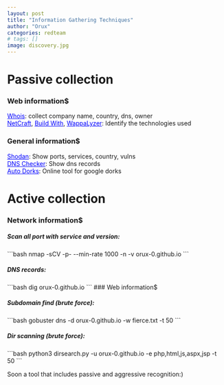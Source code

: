```yaml
---
layout: post
title: "Information Gathering Techniques"
author: "Orux"
categories: redteam
# tags: []
image: discovery.jpg
---
```


# Passive collection
### Web information$
<a href="" style="color: blue"></a>

<a href="https://whois.domaintools.com/" style="color: blue">Whois</a>: collect company name, country, dns, owner  
<a href="https://sitereport.netcraft.com/" style="color: blue">NetCraft</a>, <a href="https://builtwith.com/" style="color: blue">Build With</a>, <a href="https://www.wappalyzer.com/" style="color: blue">WappaLyzer</a>: Identify the technologies used  

### General information$
<a href="http://shodan.io/" style="color: blue">Shodan</a>: Show ports, services, country, vulns  
<a href="https://dnschecker.org/all-dns-records-of-domain.php" style="color: blue">DNS Checker</a>: Show dns records  
<a href="https://pentest-tools.com/information-gathering/google-hacking" style="color: blue">Auto Dorks</a>: Online tool for google dorks  

# Active collection
### Network information$
<h5>Scan all port with service and version:</h5>
```bash
nmap -sCV -p- --min-rate 1000 -n -v orux-0.github.io
```
<h5>DNS records:</h5>
```bash
dig orux-0.github.io
```
### Web information$
<h5>Subdomain find (brute force):</h5>
```bash
gobuster dns -d orux-0.github.io -w fierce.txt -t 50
```
<h5>Dir scanning (brute force):</h5>
```bash
python3 dirsearch.py -u orux-0.github.io -e php,html,js,aspx,jsp -t 50
```

Soon a tool that includes passive and aggressive recognition:)